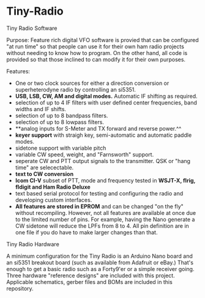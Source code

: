 # Tiny-Radio
Tiny Radio Software 

Purpose:
Feature rich digital VFO software is provied that can be configured "at run time"
so that people can use it for their own ham radio projects without needing to know how to program.
On the other hand, all code is provided so that those inclined to can modify it for their own purposes.

Features:
- One or two clock sources for either a direction conversion or superheterodyne radio by controlling an si5351.
- **USB, LSB, CW, AM and digital modes.** Automatic IF shifting as required.
- selection of up to 4 IF filters with user defined center frequencies, band widths and IF shifts.
- selection of up to 8 bandpass filters.
- selection of up to 8 lowpass filters.
- **analog inputs for S-Meter and TX forward and reverse power.^^
- **keyer support** with straigh key, semi-automatic and automatic paddle modes. 
- sidetone support with variable pitch
- variable CW speed, weight, and "Farnsworth" support.
- seperate CW and PTT output signals to the transmitter. QSK or "hang time" are selecectable.
- **text to CW conversion** 
- **Icom CI-V** subset of PTT, mode and frequency tested in **WSJT-X, flrig, fldigit and Ham Radio Deluxe**
- text based serial protocol for testing and configuring the radio and developing custom interfaces.
- **All features are stored in EPROM** and can be changed "on the fly" without recompiling.
However, not all features are available at once due to the limited number of pins. 
For example, having the Nano generate a CW sidetone will reduce the LPFs from 8 to 4.
All pin definition are in one file if you do have to make larger changes than that.

Tiny Radio Hardware

A minimum configuration for the Tiny Radio is an Arduino Nano board and an si5351 breakout board
(such as available from Adafruit or eBay.) 
That's enough to get a basic radio such as a Forty9'er or a simple receiver going. 
Three hardware "reference designs" are included with this project.
Applicable schematics, gerber files and BOMs are included in this repository.
